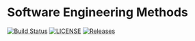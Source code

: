 # Software Engineering Methods

[![Build Status](https://travis-ci.com/Adam-Riddell/SEM.svg?branch=main)](https://travis-ci.com/Adam-Riddell/SEM)
[![LICENSE](https://img.shields.io/github/license/Adam-Riddell/SEM.svg?style=flat-square)](https://github.com/Adam-Riddell/SEM/blob/master/LICENSE)
[![Releases](https://img.shields.io/github/release/Adam-Riddell/SEM/all.svg?style=flat-square)](https://github.com/Adam-Riddell/SEM/releases)
